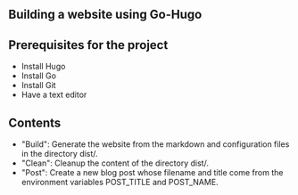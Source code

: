 ## Building a website using Go-Hugo

## Prerequisites for the project

- Install Hugo
- Install Go
- Install Git
- Have a text editor

## Contents

- "Build": Generate the website from the markdown and configuration files in the directory dist/.
- "Clean": Cleanup the content of the directory dist/.
- "Post": Create a new blog post whose filename and title come from the environment variables POST_TITLE and POST_NAME.
